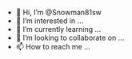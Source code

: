 - 👋 Hi, I’m @Snowman81sw
- 👀 I’m interested in ...
- 🌱 I’m currently learning ...
- 💞️ I’m looking to collaborate on ...
- 📫 How to reach me ...

<!---
Snowman81sw/Snowman81sw is a ✨ special ✨ repository because its `README.md` (this file) appears on your GitHub profile.
You can click the Preview link to take a look at your changes.
--->
